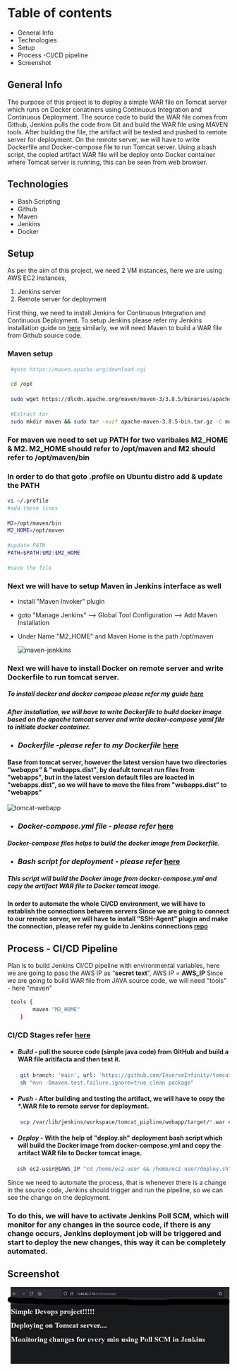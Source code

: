 # Table of contents

- General Info
- Technologies
- Setup
- Process -CI/CD pipeline
- Screenshot


## General Info

The purpose of this project is to deploy a simple WAR file on Tomcat server which runs on Docker conatiners using Continuous Integration and Continuous Deployment.
The source code to build the WAR file comes from Github, Jenkins pulls the code from Git and build the WAR file using MAVEN tools. After building the file, the artifact will be tested and pushed to remote server for deployment. On the remote server, we will have to write Dockerfile and Docker-compose file to run Tomcat server. Using a bash script, the copied artifact WAR file will be deploy onto Docker container where Tomcat server is running, this can be seen from web browser.


## Technologies

- Bash Scripting
- Github
- Maven
- Jenkins
- Docker

 
## Setup

As per the aim of this project, we need 2 VM instances, here we are using AWS EC2 instances,
1. Jenkins server
2. Remote server for deployment 

First thing, we need to install Jenkins for Continuous Integration and Continuous Deployment. To setup Jenkins please refer my Jenkins installation guide on [here](https://github.com/nav-InverseInfinity/Jenkins-setup)
similarly, we will need Maven to build a WAR file from Github source code.

### Maven setup 

```sh
 #goto https://maven.apache.org/download.cgi

 cd /opt

 sudo wget https://dlcdn.apache.org/maven/maven-3/3.8.5/binaries/apache-maven-3.8.5-bin.tar.gz

 #Extract tar 
 sudo mkdir maven && sudo tar -xvzf apache-maven-3.8.5-bin.tar.gz -C maven
```
### For maven we need to set up PATH for two varibales M2_HOME & M2. M2_HOME should refer to /opt/maven and M2 should refer to /opt/maven/bin
### In order to do that goto .profile on Ubuntu distro add & update the PATH
```sh
vi ~/.profile 
#add these lines

M2=/opt/maven/bin
M2_HOME=/opt/maven

#update PATH
PATH=$PATH:$M2:$M2_HOME

#save the file

```
### Next we will have to setup Maven in Jenkins interface as well 
- install "Maven Invoker" plugin 
- goto "Manage Jenkins" --> Global Tool Configuration --> Add Maven Installation
- Under Name "M2_HOME" and Maven Home is the path /opt/maven

	![maven-jenkkins](https://user-images.githubusercontent.com/98486154/160714039-4ee35e62-12ee-4b97-9973-448aac963444.jpg)


### Next we will have to install Docker on remote server and write Dockerfile to run tomcat server.
##### To install docker and docker compose please refer my guide [here](https://github.com/nav-InverseInfinity/docker-setup)
##### After installation, we will have to write Dockerfile to build docker image based on the apache tomcat server and write docker-compose yaml file to initiate docker container.

- ### *Dockerfile -please refer to my Dockerfile* [here](https://github.com/nav-InverseInfinity/Jenkins-tomcat-deployment/blob/main/Dockerfile) 	
	
 #### Base from tomcat server, however the latest version have two directories *"webapps"* & "webapps.dist", by deafult tomcat run files from "webapps", but in the latest version default files are loacted in "webapps.dist", so we will have to move the files from "webapps.dist" to "webapps"

![tomcat-webapp](https://user-images.githubusercontent.com/98486154/160714443-98c34e5a-fa44-4e6b-8f9d-ef3de879d9b9.jpg)


- ### *Docker-compose.yml file - please refer* [here](https://github.com/nav-InverseInfinity/Jenkins-tomcat-deployment/blob/main/docker-compose.yml)
 ##### Docker-compose files helps to build the docker image from Dockerfile. 

- ### *Bash script for deployment - please refer* [here](https://github.com/nav-InverseInfinity/Jenkins-tomcat-deployment/blob/main/deploy.sh)
 ##### This script will build the Docker image from docker-compose.yml and copy the artifact WAR file to Docker tomcat image.




#### In order to automate the whole CI/CD environment, we will have to establish the connections between servers  Since we are going to connect to our remote server, we will have to install “**SSH-Agent**” plugin and make the connection, please refer my guide to Jenkins connections [repo](https://github.com/nav-InverseInfinity/Jenkins-setup)



## Process - CI/CD Pipeline

Plan is to build Jenkins CI/CD pipeline with environmental variables, here we are going to pass the AWS IP as “**secret text**”, AWS IP = **AWS_IP**
Since we are going to build WAR file from JAVA source code, we will need "tools" - here "maven"
```sh
 tools {
        maven "M2_HOME"
    }
``` 

### CI/CD Stages refer [here](https://github.com/nav-InverseInfinity/Jenkins-tomcat-deployment/blob/main/Jenkins_pipeline)


- #### *Build* - pull the source code (simple java code) from GitHub and build a WAR file aritifacta and then test it.
```sh
	git branch: 'main', url: 'https://github.com/InverseInfinity/tomcat_test.git'
	sh "mvn -Dmaven.test.failure.ignore=true clean package"
```
- #### *Push* - After building and testing the artifact, we will have to copy the *.WAR file to remote server for deployment.

```sh
	scp /var/lib/jenkins/workspace/tomcat_pipline/webapp/target/*.war ec2-user@$AWS_IP:~/
```	
- #### *Deploy* - With the help of "deploy.sh" deployment bash script which will build the Docker image from docker-compose.yml and copy the artifact WAR file to Docker tomcat image.

```sh
   ssh ec2-user@$AWS_IP "cd /home/ec2-user && /home/ec2-user/deploy.sh"
```

Since we need to automate the process, that is whenever there is a change in the source code, Jenkins should trigger and run the pipeline, so we can see the change on the deployment. 
### To do this, we will have to activate Jenkins Poll SCM, which will monitor for any changes in the source code, if there is any change occurs, Jenkins deployment job will be triggered and start to deploy the new changes, this way it can be completely automated.


## Screenshot


![](Deployment_screenshot.jpg)
